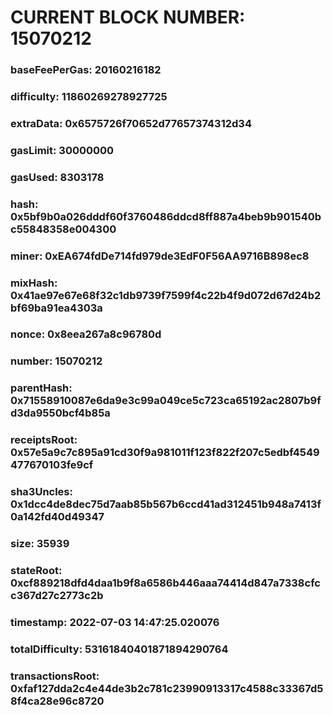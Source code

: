 # CURRENT BLOCK NUMBER: 15070212

### baseFeePerGas: 20160216182
### difficulty: 11860269278927725
### extraData: 0x6575726f70652d77657374312d34
### gasLimit: 30000000
### gasUsed: 8303178
### hash: 0x5bf9b0a026dddf60f3760486ddcd8ff887a4beb9b901540bc55848358e004300
### miner: 0xEA674fdDe714fd979de3EdF0F56AA9716B898ec8
### mixHash: 0x41ae97e67e68f32c1db9739f7599f4c22b4f9d072d67d24b2bf69ba91ea4303a
### nonce: 0x8eea267a8c96780d
### number: 15070212
### parentHash: 0x71558910087e6da9e3c99a049ce5c723ca65192ac2807b9fd3da9550bcf4b85a
### receiptsRoot: 0x57e5a9c7c895a91cd30f9a981011f123f822f207c5edbf4549477670103fe9cf
### sha3Uncles: 0x1dcc4de8dec75d7aab85b567b6ccd41ad312451b948a7413f0a142fd40d49347
### size: 35939
### stateRoot: 0xcf889218dfd4daa1b9f8a6586b446aaa74414d847a7338cfcc367d27c2773c2b
### timestamp: 2022-07-03 14:47:25.020076
### totalDifficulty: 53161840401871894290764
### transactionsRoot: 0xfaf127dda2c4e44de3b2c781c23990913317c4588c33367d58f4ca28e96c8720
